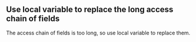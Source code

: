 ## Use local variable to replace the long access chain of fields

The access chain of fields is too long, so use local variable to replace them.
